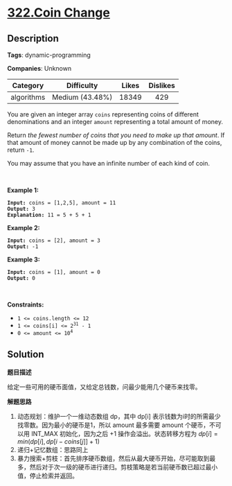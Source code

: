 # [322.Coin Change](https://leetcode.com/problems/coin-change/description/)

## Description

**Tags**: dynamic-programming

**Companies**: Unknown

| Category | Difficulty | Likes | Dislikes |
| :------: | :--------: | :---: | :------: |
| algorithms | Medium (43.48%) | 18349 | 429 |

<p>You are given an integer array <code>coins</code> representing coins of different denominations and an integer <code>amount</code> representing a total amount of money.</p>
<p>Return <em>the fewest number of coins that you need to make up that amount</em>. If that amount of money cannot be made up by any combination of the coins, return <code>-1</code>.</p>
<p>You may assume that you have an infinite number of each kind of coin.</p>
<p>&nbsp;</p>
<p><strong class="example">Example 1:</strong></p>
<pre><code><strong>Input:</strong> coins = [1,2,5], amount = 11
<strong>Output:</strong> 3
<strong>Explanation:</strong> 11 = 5 + 5 + 1</code></pre>
<p><strong class="example">Example 2:</strong></p>
<pre><code><strong>Input:</strong> coins = [2], amount = 3
<strong>Output:</strong> -1</code></pre>
<p><strong class="example">Example 3:</strong></p>
<pre><code><strong>Input:</strong> coins = [1], amount = 0
<strong>Output:</strong> 0</code></pre>
<p>&nbsp;</p>
<p><strong>Constraints:</strong></p>
<ul>
  <li><code>1 &lt;= coins.length &lt;= 12</code></li>
  <li><code>1 &lt;= coins[i] &lt;= 2<sup>31</sup> - 1</code></li>
  <li><code>0 &lt;= amount &lt;= 10<sup>4</sup></code></li>
</ul>

## Solution

**题目描述**

给定一些可用的硬币面值，又给定总钱数，问最少能用几个硬币来找零。

**解题思路**

1. 动态规划：维护一个一维动态数组 dp，其中 dp[i] 表示钱数为i时的所需最少找零数。因为最小的硬币是1，所以 amount 最多需要 amount 个硬币，不可以用 INT_MAX 初始化，因为之后 +1 操作会溢出。状态转移方程为 $dp[i] = min(dp[i], dp[i - coins[j]] + 1)$
2. 递归+记忆数组：思路同上
3. 暴力搜索+剪枝：首先排序硬币数组，然后从最大硬币开始，尽可能取到最多，然后对于次一级的硬币进行递归。剪枝策略是若当前硬币数已超过最小值，停止检索并返回。

